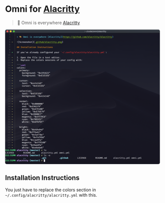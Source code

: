 # Omni for [Alacritty](https://github.com/alacritty/alacritty)

> 🎨 Omni is everywhere [Alacritty](https://github.com/alacritty/alacritty)

<img src=".github/alacritty.png" alt="Alacritty with Omni theme" style="border-radius: 5px"/>

## Installation Instructions


You just have to replace the colors section in `~/.config/alacritty/alacritty.yml` with this.

